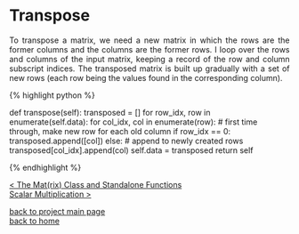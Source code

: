 # Transpose
<div style="text-align: justify">
<p>To transpose a matrix, we need a new matrix in which the rows are the former
columns and the columns are the former rows. I loop over the rows and columns
of the input matrix, keeping a record of the row and column subscript indices.
The transposed matrix is built up gradually with a set of new rows (each row
being the values found in the corresponding column).</p>
</div>

{% highlight python %}

def transpose(self):
    transposed = []
    for row_idx, row in enumerate(self.data):
        for col_idx, col in enumerate(row):
            # first time through, make new row for each old column
            if row_idx == 0:
                transposed.append([col])
            else:
                # append to newly created rows
                transposed[col_idx].append(col)
        self.data = transposed
    return self

{% endhighlight %}

[< The Mat(rix) Class and Standalone Functions](./class_and_standalone_functions.md)\
[Scalar Multiplication >](./scalar_multiplication.md)

[back to project main page](./numpy_from_scratch.md)\
[back to home](../README.md)
